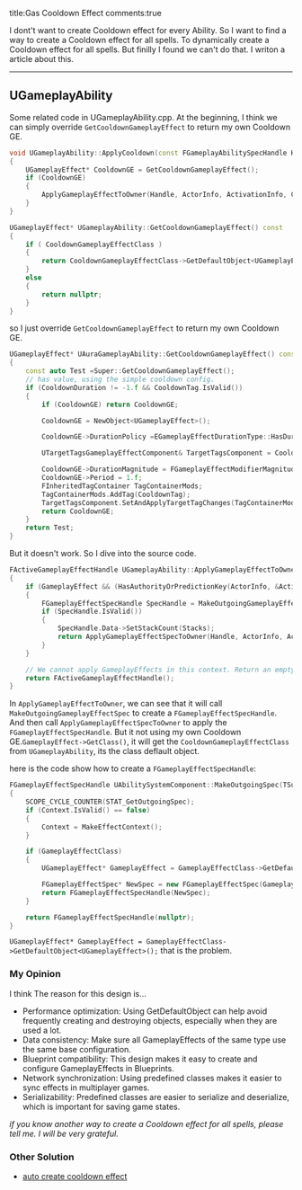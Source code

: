 title:Gas Cooldown Effect
comments:true

I dont't want to create Cooldown effect  for every Ability. So I want to find a way to create a Cooldown effect for all spells. To dynamically create a Cooldown effect for all spells. But finilly I found we can't do that. I writon a article about this.

---

## UGameplayAbility
Some related code in UGameplayAbility.cpp. At the beginning, I think we can simply override `GetCooldownGameplayEffect` to return my own Cooldown GE.

```cpp
void UGameplayAbility::ApplyCooldown(const FGameplayAbilitySpecHandle Handle, const FGameplayAbilityActorInfo* ActorInfo, const FGameplayAbilityActivationInfo ActivationInfo) const
{
	UGameplayEffect* CooldownGE = GetCooldownGameplayEffect();
	if (CooldownGE)
	{
		ApplyGameplayEffectToOwner(Handle, ActorInfo, ActivationInfo, CooldownGE, GetAbilityLevel(Handle, ActorInfo));
	}
}

UGameplayEffect* UGameplayAbility::GetCooldownGameplayEffect() const
{
	if ( CooldownGameplayEffectClass )
	{
		return CooldownGameplayEffectClass->GetDefaultObject<UGameplayEffect>();
	}
	else
	{
		return nullptr;
	}
}
```

so I just override `GetCooldownGameplayEffect` to return my own Cooldown GE.

```cpp
UGameplayEffect* UAuraGameplayAbility::GetCooldownGameplayEffect() const
{
	const auto Test =Super::GetCooldownGameplayEffect();
	// has value, using the simple cooldown config.
	if (CooldownDuration != -1.f && CooldownTag.IsValid())
	{
		if (CooldownGE) return CooldownGE;

		CooldownGE = NewObject<UGameplayEffect>();

		CooldownGE->DurationPolicy =EGameplayEffectDurationType::HasDuration;

		UTargetTagsGameplayEffectComponent& TargetTagsComponent = CooldownGE->FindOrAddComponent<UTargetTagsGameplayEffectComponent>();

		CooldownGE->DurationMagnitude = FGameplayEffectModifierMagnitude(FScalableFloat(CooldownDuration));
		CooldownGE->Period = 1.f;
		FInheritedTagContainer TagContainerMods;
		TagContainerMods.AddTag(CooldownTag);
		TargetTagsComponent.SetAndApplyTargetTagChanges(TagContainerMods);
 		return CooldownGE;
	}
	return Test;
}
```

But it doesn't work. So I dive into the source code. 
```cpp
FActiveGameplayEffectHandle UGameplayAbility::ApplyGameplayEffectToOwner(const FGameplayAbilitySpecHandle Handle, const FGameplayAbilityActorInfo* ActorInfo, const FGameplayAbilityActivationInfo ActivationInfo, const UGameplayEffect* GameplayEffect, float GameplayEffectLevel, int32 Stacks) const
{
	if (GameplayEffect && (HasAuthorityOrPredictionKey(ActorInfo, &ActivationInfo)))
	{
		FGameplayEffectSpecHandle SpecHandle = MakeOutgoingGameplayEffectSpec(Handle, ActorInfo, ActivationInfo, GameplayEffect->GetClass(), GameplayEffectLevel);
		if (SpecHandle.IsValid())
		{
			SpecHandle.Data->SetStackCount(Stacks);
			return ApplyGameplayEffectSpecToOwner(Handle, ActorInfo, ActivationInfo, SpecHandle);
		}
	}

	// We cannot apply GameplayEffects in this context. Return an empty handle.
	return FActiveGameplayEffectHandle();
}
```
In `ApplyGameplayEffectToOwner`, we can see that it will call `MakeOutgoingGameplayEffectSpec` to create a `FGameplayEffectSpecHandle`. And then call `ApplyGameplayEffectSpecToOwner` to apply the `FGameplayEffectSpecHandle`. But it not using my own Cooldown GE.`GameplayEffect->GetClass()`, it will get the `CooldownGameplayEffectClass` from `UGameplayAbility`, its the class deflault object.

here is the code show how to create a `FGameplayEffectSpecHandle`:
```cpp
FGameplayEffectSpecHandle UAbilitySystemComponent::MakeOutgoingSpec(TSubclassOf<UGameplayEffect> GameplayEffectClass, float Level, FGameplayEffectContextHandle Context) const
{
	SCOPE_CYCLE_COUNTER(STAT_GetOutgoingSpec);
	if (Context.IsValid() == false)
	{
		Context = MakeEffectContext();
	}

	if (GameplayEffectClass)
	{
		UGameplayEffect* GameplayEffect = GameplayEffectClass->GetDefaultObject<UGameplayEffect>();

		FGameplayEffectSpec* NewSpec = new FGameplayEffectSpec(GameplayEffect, Context, Level);
		return FGameplayEffectSpecHandle(NewSpec);
	}

	return FGameplayEffectSpecHandle(nullptr);
}
```
`UGameplayEffect* GameplayEffect = GameplayEffectClass->GetDefaultObject<UGameplayEffect>();` that is the problem.

### My Opinion
 
I think The reason for this design is...

- Performance optimization: Using GetDefaultObject can help avoid frequently creating and destroying objects, especially when they are used a lot.
- Data consistency: Make sure all GameplayEffects of the same type use the same base configuration.
- Blueprint compatibility: This design makes it easy to create and configure GameplayEffects in Blueprints.
- Network synchronization: Using predefined classes makes it easier to sync effects in multiplayer games.
- Serializability: Predefined classes are easier to serialize and deserialize, which is important for saving game states.


*if you know another way to create a Cooldown effect for all spells, please tell me. I will be very grateful.*

### Other Solution
 - [auto create cooldown effect](../Tools/01EditorModule.md)
